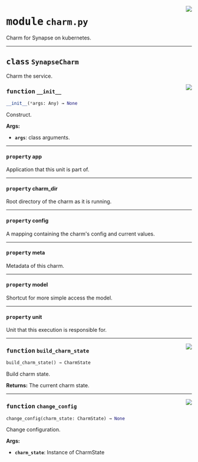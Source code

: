 <!-- markdownlint-disable -->

<a href="../src/charm.py#L0"><img align="right" style="float:right;" src="https://img.shields.io/badge/-source-cccccc?style=flat-square"></a>

# <kbd>module</kbd> `charm.py`
Charm for Synapse on kubernetes. 



---

## <kbd>class</kbd> `SynapseCharm`
Charm the service. 

<a href="../src/charm.py#L41"><img align="right" style="float:right;" src="https://img.shields.io/badge/-source-cccccc?style=flat-square"></a>

### <kbd>function</kbd> `__init__`

```python
__init__(*args: Any) → None
```

Construct. 



**Args:**
 
 - <b>`args`</b>:  class arguments. 


---

#### <kbd>property</kbd> app

Application that this unit is part of. 

---

#### <kbd>property</kbd> charm_dir

Root directory of the charm as it is running. 

---

#### <kbd>property</kbd> config

A mapping containing the charm's config and current values. 

---

#### <kbd>property</kbd> meta

Metadata of this charm. 

---

#### <kbd>property</kbd> model

Shortcut for more simple access the model. 

---

#### <kbd>property</kbd> unit

Unit that this execution is responsible for. 



---

<a href="../src/charm.py#L85"><img align="right" style="float:right;" src="https://img.shields.io/badge/-source-cccccc?style=flat-square"></a>

### <kbd>function</kbd> `build_charm_state`

```python
build_charm_state() → CharmState
```

Build charm state. 



**Returns:**
  The current charm state. 

---

<a href="../src/charm.py#L99"><img align="right" style="float:right;" src="https://img.shields.io/badge/-source-cccccc?style=flat-square"></a>

### <kbd>function</kbd> `change_config`

```python
change_config(charm_state: CharmState) → None
```

Change configuration. 



**Args:**
 
 - <b>`charm_state`</b>:  Instance of CharmState 


